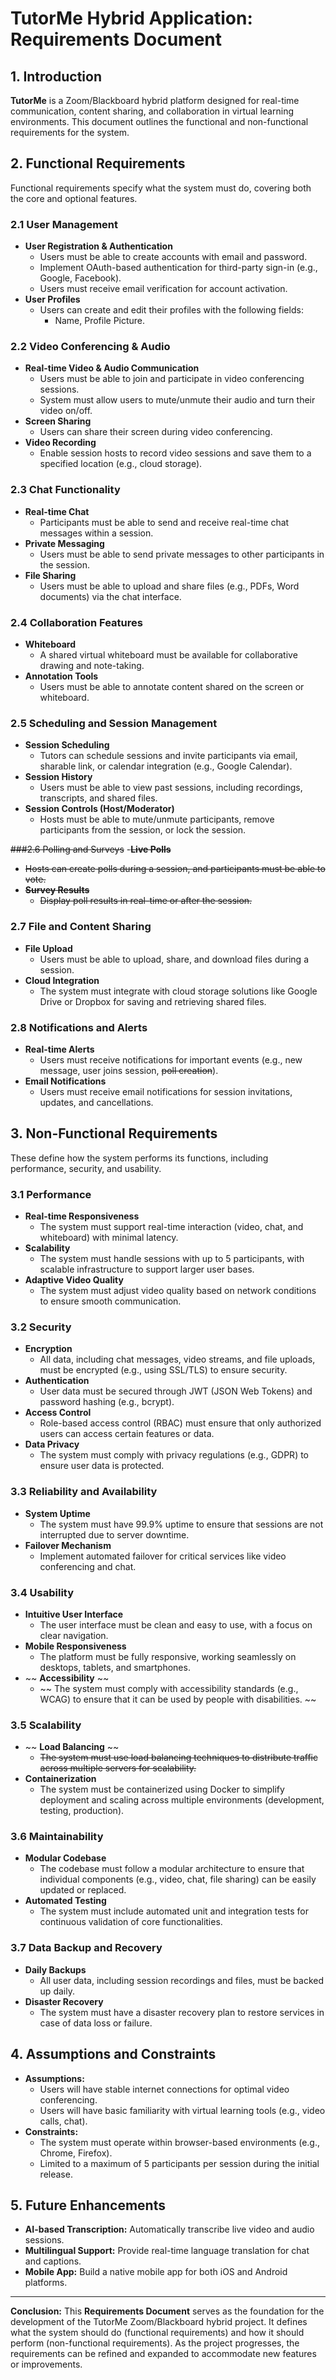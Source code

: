# TutorMe Hybrid Application: Requirements Document

## 1. Introduction
**TutorMe** is a Zoom/Blackboard hybrid platform designed for real-time communication, content sharing, and collaboration in virtual learning environments. This document outlines the functional and non-functional requirements for the system.

## 2. Functional Requirements
Functional requirements specify what the system must do, covering both the core and optional features.

### 2.1 User Management
- **User Registration & Authentication**
  - Users must be able to create accounts with email and password.
  - Implement OAuth-based authentication for third-party sign-in (e.g., Google, Facebook).
  - Users must receive email verification for account activation.
- **User Profiles**
  - Users can create and edit their profiles with the following fields:
    - Name, Profile Picture.

### 2.2 Video Conferencing & Audio
- **Real-time Video & Audio Communication**
  - Users must be able to join and participate in video conferencing sessions.
  - System must allow users to mute/unmute their audio and turn their video on/off.
- **Screen Sharing**
  - Users can share their screen during video conferencing.
- **Video Recording**
  - Enable session hosts to record video sessions and save them to a specified location (e.g., cloud storage).

### 2.3 Chat Functionality
- **Real-time Chat**
  - Participants must be able to send and receive real-time chat messages within a session.
- **Private Messaging**
  - Users must be able to send private messages to other participants in the session.
- **File Sharing**
  - Users must be able to upload and share files (e.g., PDFs, Word documents) via the chat interface.

### 2.4 Collaboration Features
- **Whiteboard**
  - A shared virtual whiteboard must be available for collaborative drawing and note-taking.
- **Annotation Tools**
  - Users must be able to annotate content shared on the screen or whiteboard.

### 2.5 Scheduling and Session Management
- **Session Scheduling**
  - Tutors can schedule sessions and invite participants via email, sharable link, or calendar integration (e.g., Google Calendar).
- **Session History**
  - Users must be able to view past sessions, including recordings, transcripts, and shared files.
- **Session Controls (Host/Moderator)**
  - Hosts must be able to mute/unmute participants, remove participants from the session, or lock the session.

~~###2.6 Polling and Surveys~~ 
-~~**Live Polls**~~
  - ~~Hosts can create polls during a session, and participants must be able to vote.~~
- ~~**Survey Results**~~
  - ~~Display poll results in real-time or after the session.~~

### 2.7 File and Content Sharing
- **File Upload**
  - Users must be able to upload, share, and download files during a session.
- **Cloud Integration**
  - The system must integrate with cloud storage solutions like Google Drive or Dropbox for saving and retrieving shared files.

### 2.8 Notifications and Alerts
- **Real-time Alerts**
  - Users must receive notifications for important events (e.g., new message, user joins session, ~~poll creation~~).
- **Email Notifications**
  - Users must receive email notifications for session invitations, updates, and cancellations.

## 3. Non-Functional Requirements
These define how the system performs its functions, including performance, security, and usability.

### 3.1 Performance
- **Real-time Responsiveness**
  - The system must support real-time interaction (video, chat, and whiteboard) with minimal latency.
- **Scalability**
  - The system must handle sessions with up to 5 participants, with scalable infrastructure to support larger user bases.
- **Adaptive Video Quality**
  - The system must adjust video quality based on network conditions to ensure smooth communication.

### 3.2 Security
- **Encryption**
  - All data, including chat messages, video streams, and file uploads, must be encrypted (e.g., using SSL/TLS) to ensure security.
- **Authentication**
  - User data must be secured through JWT (JSON Web Tokens) and password hashing (e.g., bcrypt).
- **Access Control**
  - Role-based access control (RBAC) must ensure that only authorized users can access certain features or data.
- **Data Privacy**
  - The system must comply with privacy regulations (e.g., GDPR) to ensure user data is protected.

### 3.3 Reliability and Availability
- **System Uptime**
  - The system must have 99.9% uptime to ensure that sessions are not interrupted due to server downtime.
- **Failover Mechanism**
  - Implement automated failover for critical services like video conferencing and chat.

### 3.4 Usability
- **Intuitive User Interface**
  - The user interface must be clean and easy to use, with a focus on clear navigation.
- **Mobile Responsiveness**
  - The platform must be fully responsive, working seamlessly on desktops, tablets, and smartphones.
- ~~ **Accessibility** ~~
  - ~~ The system must comply with accessibility standards (e.g., WCAG) to ensure that it can be used by people with disabilities. ~~

### 3.5 Scalability
- ~~ **Load Balancing** ~~
  - ~~The system must use load balancing techniques to distribute traffic across multiple servers for scalability.~~
- **Containerization**
  - The system must be containerized using Docker to simplify deployment and scaling across multiple environments (development, testing, production).

### 3.6 Maintainability
- **Modular Codebase**
  - The codebase must follow a modular architecture to ensure that individual components (e.g., video, chat, file sharing) can be easily updated or replaced.
- **Automated Testing**
  - The system must include automated unit and integration tests for continuous validation of core functionalities.

### 3.7 Data Backup and Recovery
- **Daily Backups**
  - All user data, including session recordings and files, must be backed up daily.
- **Disaster Recovery**
  - The system must have a disaster recovery plan to restore services in case of data loss or failure.

## 4. Assumptions and Constraints
- **Assumptions:**
  - Users will have stable internet connections for optimal video conferencing.
  - Users will have basic familiarity with virtual learning tools (e.g., video calls, chat).
- **Constraints:**
  - The system must operate within browser-based environments (e.g., Chrome, Firefox).
  - Limited to a maximum of 5 participants per session during the initial release.

## 5. Future Enhancements
- **AI-based Transcription:** Automatically transcribe live video and audio sessions.
- **Multilingual Support:** Provide real-time language translation for chat and captions.
- **Mobile App:** Build a native mobile app for both iOS and Android platforms.

---

**Conclusion:**
This **Requirements Document** serves as the foundation for the development of the TutorMe Zoom/Blackboard hybrid project. It defines what the system should do (functional requirements) and how it should perform (non-functional requirements). As the project progresses, the requirements can be refined and expanded to accommodate new features or improvements.

